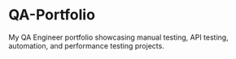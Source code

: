 # QA-Portfolio
My QA Engineer portfolio showcasing manual testing, API testing, automation, and performance testing projects.
